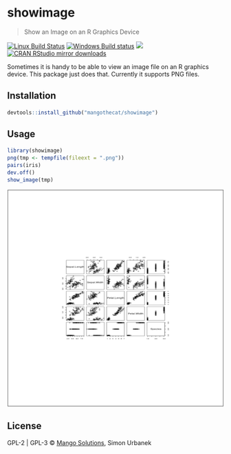 


# showimage

> Show an Image on an R Graphics Device

[![Linux Build Status](https://travis-ci.org/MangoTheCat/showimage.svg?branch=master)](https://travis-ci.org/MangoTheCat/showimage)
[![Windows Build status](https://ci.appveyor.com/api/projects/status/github/MangoTheCat/showimage?svg=true)](https://ci.appveyor.com/project/gaborcsardi/showimage)
[![](http://www.r-pkg.org/badges/version/showimage)](http://www.r-pkg.org/pkg/showimage)
[![CRAN RStudio mirror downloads](http://cranlogs.r-pkg.org/badges/showimage)](http://www.r-pkg.org/pkg/showimage)


Sometimes it is handy to be able to view an image file on an
R graphics device. This package just does that. Currently it supports
PNG files.

## Installation


```r
devtools::install_github("mangothecat/showimage")
```

## Usage


```r
library(showimage)
png(tmp <- tempfile(fileext = ".png"))
pairs(iris)
dev.off()
show_image(tmp)
```

![plot of chunk unnamed-chunk-2](unnamed-chunk-2-1.png) 

## License

GPL-2 | GPL-3 © [Mango Solutions](https://github.com/mangothecat), Simon Urbanek
